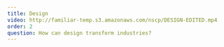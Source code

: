 ```yaml
---
title: Design
video: http://familiar-temp.s3.amazonaws.com/nscp/DESIGN-EDITED.mp4
order: 2
question: How can design transform industries?
---
```



